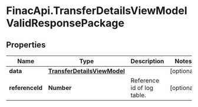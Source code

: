 # FinacApi.TransferDetailsViewModelValidResponsePackage

## Properties
Name | Type | Description | Notes
------------ | ------------- | ------------- | -------------
**data** | [**TransferDetailsViewModel**](TransferDetailsViewModel.md) |  | [optional] 
**referenceId** | **Number** | Reference id of log table. | [optional] 
